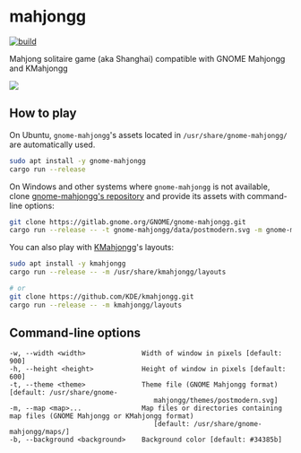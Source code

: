 # mahjongg

[![build](https://github.com/mosmeh/mahjongg/workflows/build/badge.svg)](https://github.com/mosmeh/mahjongg/actions)

Mahjong solitaire game (aka Shanghai) compatible with GNOME Mahjongg and KMahjongg

![](https://user-images.githubusercontent.com/1721932/88615246-7e5ab100-d0cc-11ea-885e-3c63304e5515.png)

## How to play

On Ubuntu, `gnome-mahjongg`'s assets located in `/usr/share/gnome-mahjongg/` are automatically used.

```sh
sudo apt install -y gnome-mahjongg
cargo run --release
```

On Windows and other systems where `gnome-mahjongg` is not available, clone [gnome-mahjongg's repository](https://gitlab.gnome.org/GNOME/gnome-mahjongg) and provide its assets with command-line options:

```sh
git clone https://gitlab.gnome.org/GNOME/gnome-mahjongg.git
cargo run --release -- -t gnome-mahjongg/data/postmodern.svg -m gnome-mahjongg/data/mahjongg.map
```

You can also play with [KMahjongg](https://github.com/KDE/kmahjongg)'s layouts:

```sh
sudo apt install -y kmahjongg
cargo run --release -- -m /usr/share/kmahjongg/layouts

# or
git clone https://github.com/KDE/kmahjongg.git
cargo run --release -- -m kmahjongg/layouts
```

## Command-line options

```
-w, --width <width>              Width of window in pixels [default: 900]
-h, --height <height>            Height of window in pixels [default: 600]
-t, --theme <theme>              Theme file (GNOME Mahjongg format) [default: /usr/share/gnome-
                                    mahjongg/themes/postmodern.svg]
-m, --map <map>...               Map files or directories containing map files (GNOME Mahjongg or KMahjongg format)
                                    [default: /usr/share/gnome-mahjongg/maps/]
-b, --background <background>    Background color [default: #34385b]
```
